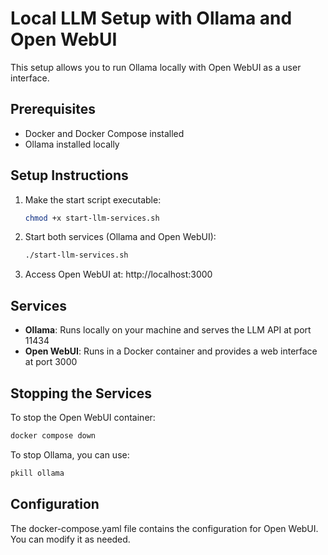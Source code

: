# Local LLM Setup with Ollama and Open WebUI

This setup allows you to run Ollama locally with Open WebUI as a user interface.

## Prerequisites

- Docker and Docker Compose installed
- Ollama installed locally

## Setup Instructions

1. Make the start script executable:
   ```bash
   chmod +x start-llm-services.sh
   ```

2. Start both services (Ollama and Open WebUI):
   ```bash
   ./start-llm-services.sh
   ```

3. Access Open WebUI at: http://localhost:3000

## Services

- **Ollama**: Runs locally on your machine and serves the LLM API at port 11434
- **Open WebUI**: Runs in a Docker container and provides a web interface at port 3000

## Stopping the Services

To stop the Open WebUI container:
```bash
docker compose down
```

To stop Ollama, you can use:
```bash
pkill ollama
```

## Configuration

The docker-compose.yaml file contains the configuration for Open WebUI. You can modify it as needed.
